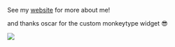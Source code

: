 See my [website](https://davidtranhq.github.io) for more about me!

and thanks oscar for the custom monkeytype widget :sunglasses:

<img src="https://monkey-widget.vercel.app/api/user/notdav"/>
